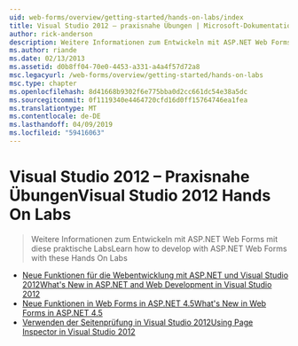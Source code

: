 ```yaml
---
uid: web-forms/overview/getting-started/hands-on-labs/index
title: Visual Studio 2012 – praxisnahe Übungen | Microsoft-Dokumentation
author: rick-anderson
description: Weitere Informationen zum Entwickeln mit ASP.NET Web Forms mit diese praktische Labs
ms.author: riande
ms.date: 02/13/2013
ms.assetid: d0b8ff04-70e0-4453-a331-a4a4f57d72a8
msc.legacyurl: /web-forms/overview/getting-started/hands-on-labs
msc.type: chapter
ms.openlocfilehash: 8d41668b9302f6e775bba0d2cc661dc54e38a5dc
ms.sourcegitcommit: 0f1119340e4464720cfd16d0ff15764746ea1fea
ms.translationtype: MT
ms.contentlocale: de-DE
ms.lasthandoff: 04/09/2019
ms.locfileid: "59416063"
---
```

# <a name="visual-studio-2012-hands-on-labs"></a><span data-ttu-id="addd7-103">Visual Studio 2012 – Praxisnahe Übungen</span><span class="sxs-lookup"><span data-stu-id="addd7-103">Visual Studio 2012 Hands On Labs</span></span>

> <span data-ttu-id="addd7-104">Weitere Informationen zum Entwickeln mit ASP.NET Web Forms mit diese praktische Labs</span><span class="sxs-lookup"><span data-stu-id="addd7-104">Learn how to develop with ASP.NET Web Forms with these Hands On Labs</span></span>


- [<span data-ttu-id="addd7-105">Neue Funktionen für die Webentwicklung mit ASP.NET und Visual Studio 2012</span><span class="sxs-lookup"><span data-stu-id="addd7-105">What's New in ASP.NET and Web Development in Visual Studio 2012</span></span>](whats-new-in-aspnet-and-web-development-in-visual-studio-2012.md)
- [<span data-ttu-id="addd7-106">Neue Funktionen in Web Forms in ASP.NET 4.5</span><span class="sxs-lookup"><span data-stu-id="addd7-106">What's New in Web Forms in ASP.NET 4.5</span></span>](whats-new-in-web-forms-in-aspnet-45.md)
- [<span data-ttu-id="addd7-107">Verwenden der Seitenprüfung in Visual Studio 2012</span><span class="sxs-lookup"><span data-stu-id="addd7-107">Using Page Inspector in Visual Studio 2012</span></span>](using-page-inspector-in-visual-studio-2012.md)
